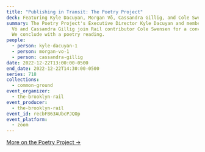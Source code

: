 ```yaml
---
title: "Publishing in Transit: The Poetry Project"
deck: Featuring Kyle Dacuyan, Morgan Võ, Cassandra Gillig, and Cole Swensen
summary: The Poetry Project's Executive Director Kyle Dacuyan and members Morgan
  Vō and Cassandra Gillig join Rail contributor Cole Swensen for a conversation.
  We conclude with a poetry reading.
people:
  - person: kyle-dacuyan-1
  - person: morgan-vo-1
  - person: cassandra-gillig
date: 2022-12-22T13:00:00-0500
end_date: 2022-12-22T14:30:00-0500
series: 718
collections:
  - common-ground
event_organizer:
  - the-brooklyn-rail
event_producer:
  - the-brooklyn-rail
event_id: recbFB63AUbcPJQOp
event_platform:
  - zoom
---
```

[M﻿ore on the Poetry Project →](https://www.poetryproject.org/)